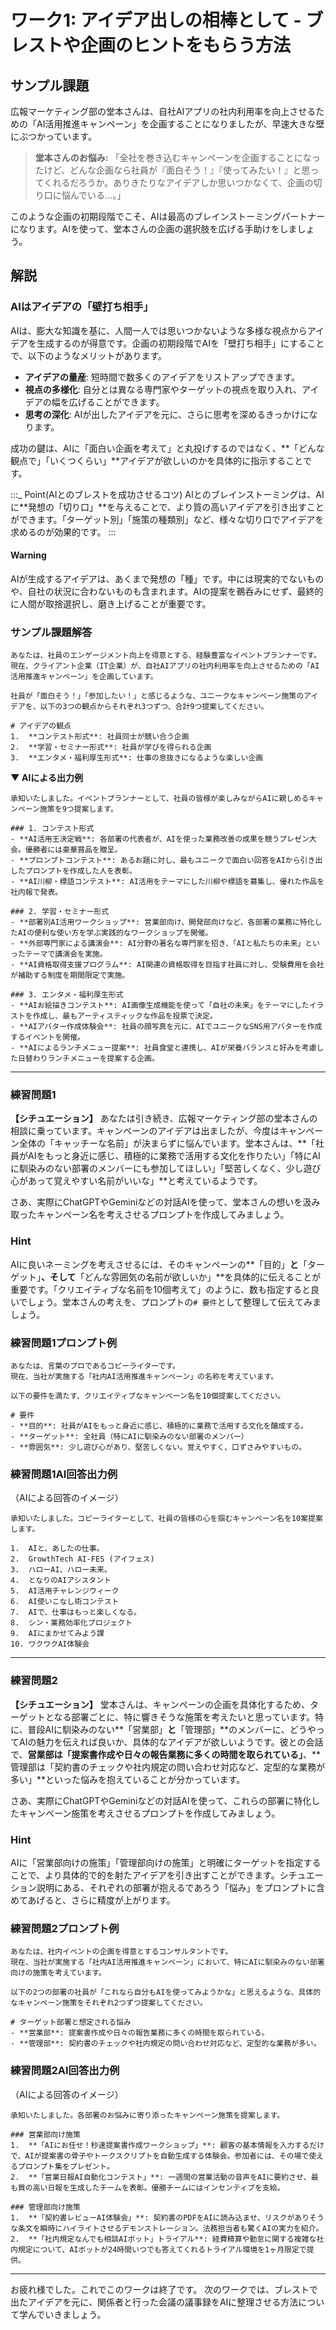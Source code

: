 # ワーク1: アイデア出しの相棒として - ブレストや企画のヒントをもらう方法

## サンプル課題
広報マーケティング部の堂本さんは、自社AIアプリの社内利用率を向上させるための「AI活用推進キャンペーン」を企画することになりましたが、早速大きな壁にぶつかっています。

> **堂本さんのお悩み:**
> 「全社を巻き込むキャンペーンを企画することになったけど、どんな企画なら社員が『面白そう！』『使ってみたい！』と思ってくれるだろうか。ありきたりなアイデアしか思いつかなくて、企画の切り口に悩んでいる…。」

このような企画の初期段階でこそ、AIは最高のブレインストーミングパートナーになります。AIを使って、堂本さんの企画の選択肢を広げる手助けをしましょう。

## 解説

### AIはアイデアの「壁打ち相手」

AIは、膨大な知識を基に、人間一人では思いつかないような多様な視点からアイデアを生成するのが得意です。企画の初期段階でAIを「壁打ち相手」にすることで、以下のようなメリットがあります。

- **アイデアの量産**: 短時間で数多くのアイデアをリストアップできます。
- **視点の多様化**: 自分とは異なる専門家やターゲットの視点を取り入れ、アイデアの幅を広げることができます。
- **思考の深化**: AIが出したアイデアを元に、さらに思考を深めるきっかけになります。

成功の鍵は、AIに「面白い企画を考えて」と丸投げするのではなく、**「どんな観点で」「いくつくらい」**アイデアが欲しいのかを具体的に指示することです。

:::_ Point(AIとのブレストを成功させるコツ)
AIとのブレインストーミングは、AIに**発想の「切り口」**を与えることで、より質の高いアイデアを引き出すことができます。「ターゲット別」「施策の種類別」など、様々な切り口でアイデアを求めるのが効果的です。
:::

#### Warning
AIが生成するアイデアは、あくまで発想の「種」です。中には現実的でないものや、自社の状況に合わないものも含まれます。AIの提案を鵜呑みにせず、最終的に人間が取捨選択し、磨き上げることが重要です。

### サンプル課題解答
```
あなたは、社員のエンゲージメント向上を得意とする、経験豊富なイベントプランナーです。
現在、クライアント企業（IT企業）が、自社AIアプリの社内利用率を向上させるための「AI活用推進キャンペーン」を企画しています。

社員が「面白そう！」「参加したい！」と感じるような、ユニークなキャンペーン施策のアイデアを、以下の3つの観点からそれぞれ3つずつ、合計9つ提案してください。

# アイデアの観点
1.  **コンテスト形式**: 社員同士が競い合う企画
2.  **学習・セミナー形式**: 社員が学びを得られる企画
3.  **エンタメ・福利厚生形式**: 仕事の息抜きになるような楽しい企画
```

**▼ AIによる出力例**
```
承知いたしました。イベントプランナーとして、社員の皆様が楽しみながらAIに親しめるキャンペーン施策を9つ提案します。

### 1. コンテスト形式
- **AI活用王決定戦**: 各部署の代表者が、AIを使った業務改善の成果を競うプレゼン大会。優勝者には豪華賞品を贈呈。
- **プロンプトコンテスト**: あるお題に対し、最もユニークで面白い回答をAIから引き出したプロンプトを作成した人を表彰。
- **AI川柳・標語コンテスト**: AI活用をテーマにした川柳や標語を募集し、優れた作品を社内報で発表。

### 2. 学習・セミナー形式
- **部署別AI活用ワークショップ**: 営業部向け、開発部向けなど、各部署の業務に特化したAIの便利な使い方を学ぶ実践的なワークショップを開催。
- **外部専門家による講演会**: AI分野の著名な専門家を招き、「AIと私たちの未来」といったテーマで講演会を実施。
- **AI資格取得支援プログラム**: AI関連の資格取得を目指す社員に対し、受験費用を会社が補助する制度を期間限定で実施。

### 3. エンタメ・福利厚生形式
- **AIお絵描きコンテスト**: AI画像生成機能を使って「自社の未来」をテーマにしたイラストを作成し、最もアーティスティックな作品を投票で決定。
- **AIアバター作成体験会**: 社員の顔写真を元に、AIでユニークなSNS用アバターを作成するイベントを開催。
- **AIによるランチメニュー提案**: 社員食堂と連携し、AIが栄養バランスと好みを考慮した日替わりランチメニューを提案する企画。
```

---
### 練習問題1
**【シチュエーション】**
あなたは引き続き、広報マーケティング部の堂本さんの相談に乗っています。キャンペーンのアイデアは出ましたが、今度はキャンペーン全体の「キャッチーな名前」が決まらずに悩んでいます。堂本さんは、**「社員がAIをもっと身近に感じ、積極的に業務で活用する文化を作りたい」「特にAIに馴染みのない部署のメンバーにも参加してほしい」「堅苦しくなく、少し遊び心があって覚えやすい名前がいいな」**と考えているようです。

さあ、実際にChatGPTやGeminiなどの対話AIを使って、堂本さんの想いを汲み取ったキャンペーン名を考えさせるプロンプトを作成してみましょう。

### Hint
AIに良いネーミングを考えさせるには、そのキャンペーンの**「目的」**と**「ターゲット」**、そして**「どんな雰囲気の名前が欲しいか」**を具体的に伝えることが重要です。「クリエイティブな名前を10個考えて」のように、数も指定すると良いでしょう。堂本さんの考えを、プロンプトの`# 要件`として整理して伝えてみましょう。

### 練習問題1プロンプト例
```
あなたは、言葉のプロであるコピーライターです。
現在、当社が実施する「社内AI活用推進キャンペーン」の名称を考えています。

以下の要件を満たす、クリエイティブなキャンペーン名を10個提案してください。

# 要件
- **目的**: 社員がAIをもっと身近に感じ、積極的に業務で活用する文化を醸成する。
- **ターゲット**: 全社員（特にAIに馴染みのない部署のメンバー）
- **雰囲気**: 少し遊び心があり、堅苦しくない。覚えやすく、口ずさみやすいもの。
```

### 練習問題1AI回答出力例
（AIによる回答のイメージ）
```
承知いたしました。コピーライターとして、社員の皆様の心を掴むキャンペーン名を10案提案します。

1.  AIと、あしたの仕事。
2.  GrowthTech AI-FES (アイフェス)
3.  ハローAI、ハロー未来。
4.  となりのAIアシスタント
5.  AI活用チャレンジウィーク
6.  AI使いこなし術コンテスト
7.  AIで、仕事はもっと楽しくなる。
8.  シン・業務効率化プロジェクト
9.  AIにまかせてみよう課
10. ワクワクAI体験会
```

---
### 練習問題2
**【シチュエーション】**
堂本さんは、キャンペーンの企画を具体化するため、ターゲットとなる部署ごとに、特に響きそうな施策を考えたいと思っています。特に、普段AIに馴染みのない**「営業部」**と**「管理部」**のメンバーに、どうやってAIの魅力を伝えれば良いか、具体的なアイデアが欲しいようです。彼との会話で、**営業部は「提案書作成や日々の報告業務に多くの時間を取られている」**、**管理部は「契約書のチェックや社内規定の問い合わせ対応など、定型的な業務が多い」**といった悩みを抱えていることが分かっています。

さあ、実際にChatGPTやGeminiなどの対話AIを使って、これらの部署に特化したキャンペーン施策を考えさせるプロンプトを作成してみましょう。

### Hint
AIに「営業部向けの施策」「管理部向けの施策」と明確にターゲットを指定することで、より具体的で的を射たアイデアを引き出すことができます。シチュエーション説明にある、それぞれの部署が抱えるであろう「悩み」をプロンプトに含めてあげると、さらに精度が上がります。

### 練習問題2プロンプト例
```
あなたは、社内イベントの企画を得意とするコンサルタントです。
現在、当社が実施する「社内AI活用推進キャンペーン」において、特にAIに馴染みのない部署向けの施策を考えています。

以下の2つの部署の社員が「これなら自分もAIを使ってみようかな」と思えるような、具体的なキャンペーン施策をそれぞれ2つずつ提案してください。

# ターゲット部署と想定される悩み
- **営業部**: 提案書作成や日々の報告業務に多くの時間を取られている。
- **管理部**: 契約書のチェックや社内規定の問い合わせ対応など、定型的な業務が多い。
```

### 練習問題2AI回答出力例
（AIによる回答のイメージ）
```
承知いたしました。各部署のお悩みに寄り添ったキャンペーン施策を提案します。

### 営業部向け施策
1.  **「AIにお任せ！秒速提案書作成ワークショップ」**: 顧客の基本情報を入力するだけで、AIが提案書の骨子やトークスクリプトを自動生成する体験会。参加者には、その場で使えるプロンプト集をプレゼント。
2.  **「営業日報AI自動化コンテスト」**: 一週間の営業活動の音声をAIに要約させ、最も質の高い日報を生成したチームを表彰。優勝チームにはインセンティブを支給。

### 管理部向け施策
1.  **「契約書レビューAI体験会」**: 契約書のPDFをAIに読み込ませ、リスクがありそうな条文を瞬時にハイライトさせるデモンストレーション。法務担当者も驚くAIの実力を紹介。
2.  **「社内規定なんでも相談AIボット」トライアル**: 経費精算や勤怠に関する複雑な社内規定について、AIボットが24時間いつでも答えてくれるトライアル環境を1ヶ月限定で提供。
```

---
お疲れ様でした。これでこのワークは終了です。
次のワークでは、ブレストで出たアイデアを元に、関係者と行った会議の議事録をAIに整理させる方法について学んでいきましょう。
